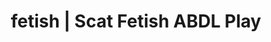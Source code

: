 ---
categories:
- Queer Kinks
- E-Girl Erotica
- Latex Fetish
- Slow Burn
- Roleplay Fantasies
image: /assets/images/1747713861555.webp
layout: post
schema:
  description: Premium adult content featuring ABDL Play, Scat Fetish. High-quality
    images with provocative themes.
  keywords:
  - E-Girl Erotica
  - Queer Kinks
  - ABDL Play
  - Slow Burn
  - Scat Fetish
  - Virtual Sex
  - Latex Fetish
  name: 1747713861555 | ABDL Play Scat Fetish
  type: VisualArtwork
seo:
  description: Featured content with artistic ABDL Play, Scat Fetish. HD images available.
  keywords: ABDL Play, Scat Fetish
  og_image: /assets/images/1747713861555.webp
  schema_type: VisualArtwork
tags:
- '#fetish'
- ABDL Play
- Scat Fetish
title: fetish | Scat Fetish ABDL Play
---
